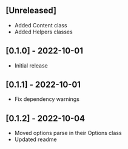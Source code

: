 ## [Unreleased]

- Added Content class
- Added Helpers classes

## [0.1.0] - 2022-10-01

- Initial release

## [0.1.1] - 2022-10-01

- Fix dependency warnings

## [0.1.2] - 2022-10-04

- Moved options parse in their Options class
- Updated readme
